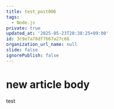 ```yaml
---
title: test_post006
tags:
  - Node.js
private: true
updated_at: '2025-05-23T20:38:25+09:00'
id: 3c9e7a78df7667a27c66
organization_url_name: null
slide: false
ignorePublish: false
---
```

# new article body
test
